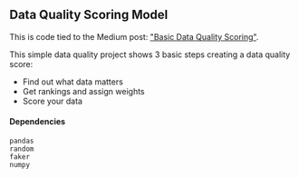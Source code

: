 ## Data Quality Scoring Model
This is code tied to the Medium post: ["Basic Data Quality Scoring"](https://towardsdatascience.com/basic-data-quality-scoring-3c9158ee21a).

This simple data quality project shows 3 basic steps creating a data quality score:
- Find out what data matters
- Get rankings and assign weights
- Score your data

#### Dependencies
```
pandas
random
faker
numpy
```
